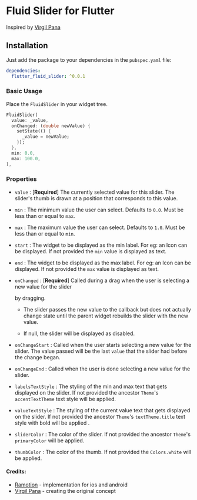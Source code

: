 # Fluid Slider for Flutter

Inspired by [Virgil Pana](https://dribbble.com/virgilpana)

## Installation

Just add the package to your dependencies in the `pubspec.yaml` file:

```yaml
dependencies:
  flutter_fluid_slider: ^0.0.1
```

### Basic Usage

Place the `FluidSlider` in your widget tree.

```dart
FluidSlider(
  value: _value,
  onChanged: (double newValue) {
    setState(() {
      _value = newValue;
    });
  },
  min: 0.0,
  max: 100.0,
),
```

### Properties

- `value` : [**Required**] The currently selected value for this slider. The slider's thumb is drawn at a position that corresponds to this value.

- `min` : The minimum value the user can select. Defaults to `0.0`. Must be less than or equal to `max`.

- `max` : The maximum value the user can select. Defaults to `1.0`. Must be less than or equal to `min`.

- `start` : The widget to be displayed as the min label. For eg: an Icon can be displayed. If not provided the `min` value is displayed as text.

- `end` : The widget to be displayed as the max label. For eg: an Icon can be displayed. If not provided the `max` value is displayed as text.

- `onChanged` : [**Required**] Called during a drag when the user is selecting a new value for the slider

  by dragging.

  - The slider passes the new value to the callback but does not actually change state until the parent widget rebuilds the slider with the new value.

  - If null, the slider will be displayed as disabled.

- `onChangeStart` : Called when the user starts selecting a new value for the slider. The value passed will be the last `value` that the slider had before the change began.

- `onChangeEnd` : Called when the user is done selecting a new value for the slider.

- `labelsTextStyle` : The styling of the min and max text that gets displayed on the slider. If not provided the ancestor `Theme`'s `accentTextTheme` text style will be applied.

- `valueTextStyle` : The styling of the current value text that gets displayed on the slider. If not provided the ancestor `Theme`'s `textTheme.title` text style with bold will be applied .

- `sliderColor` : The color of the slider. If not provided the ancestor `Theme`'s `primaryColor` will be applied.

- `thumbColor` : The color of the thumb. If not provided the `Colors.white` will be applied.

#### Credits:

- [Ramotion](https://dribbble.com/shots/5343166-Fluid-Slider-Optimized-iOS-Control-Open-Source) - implementation for ios and android
- [Virgil Pana](https://dribbble.com/virgilpana) - creating the original concept
